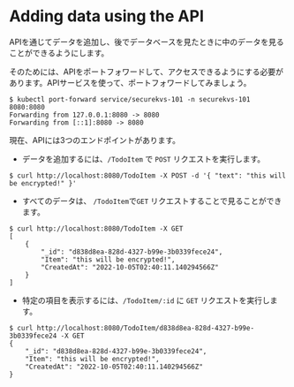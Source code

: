 # Adding data using the API
APIを通じてデータを追加し、後でデータベースを見たときに中のデータを見ることができるようにします。

そのためには、APIをポートフォワードして、アクセスできるようにする必要があります。APIサービスを使って、ポートフォワードしてみましょう。

```shell
$ kubectl port-forward service/securekvs-101 -n securekvs-101 8080:8080
Forwarding from 127.0.0.1:8080 -> 8080
Forwarding from [::1]:8080 -> 8080
```

現在、APIには3つのエンドポイントがあります。

* データを追加するには、`/TodoItem` で `POST` リクエストを実行します。

```shell
$ curl http://localhost:8080/TodoItem -X POST -d '{ "text": "this will be encrypted!" }'
```

* すべてのデータは、 `/TodoItem`で`GET` リクエストすることで見ることができます。

```shell
$ curl http://localhost:8080/TodoItem -X GET
[
    {
        "_id": "d838d8ea-828d-4327-b99e-3b0339fece24",
        "Item": "this will be encrypted!",
        "CreatedAt": "2022-10-05T02:40:11.140294566Z"
    }
]
```

* 特定の項目を表示するには、`/TodoItem/:id` に `GET` リクエストを実行します。

```shell
$ curl http://localhost:8080/TodoItem/d838d8ea-828d-4327-b99e-3b0339fece24 -X GET
{
    "_id": "d838d8ea-828d-4327-b99e-3b0339fece24",
    "Item": "this will be encrypted!",
    "CreatedAt": "2022-10-05T02:40:11.140294566Z"
}
```